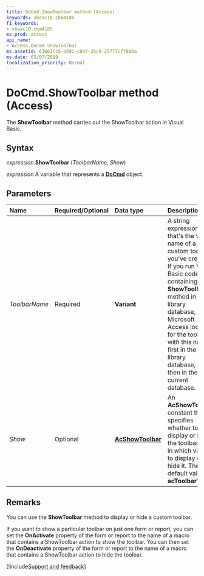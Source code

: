 ```yaml
---
title: DoCmd.ShowToolbar method (Access)
keywords: vbaac10.chm4185
f1_keywords:
- vbaac10.chm4185
ms.prod: access
api_name:
- Access.DoCmd.ShowToolbar
ms.assetid: 63663cc5-a591-c847-25c8-25777cf7806a
ms.date: 03/07/2019
localization_priority: Normal
---
```



# DoCmd.ShowToolbar method (Access)

The **ShowToolbar** method carries out the ShowToolbar action in Visual Basic.


## Syntax

_expression_.**ShowToolbar** (_ToolbarName_, _Show_)

_expression_ A variable that represents a **[DoCmd](Access.DoCmd.md)** object.


## Parameters

|Name|Required/Optional|Data type|Description|
|:-----|:-----|:-----|:-----|
| _ToolbarName_|Required|**Variant**|A string expression that's the valid name of a custom toolbar you've created. If you run Visual Basic code containing the **ShowToolbar** method in a library database, Microsoft Access looks for the toolbar with this name first in the library database, and then in the current database.|
| _Show_|Optional|**[AcShowToolbar](Access.AcShowToolbar.md)**| An **AcShowToolbar** constant that specifies whether to display or hide the toolbar and in which views to display or hide it. The default value is **acToolbarYes**.|

## Remarks

You can use the **ShowToolbar** method to display or hide a custom toolbar.

If you want to show a particular toolbar on just one form or report, you can set the **OnActivate** property of the form or report to the name of a macro that contains a ShowToolbar action to show the toolbar. You can then set the **OnDeactivate** property of the form or report to the name of a macro that contains a ShowToolbar action to hide the toolbar.


[!include[Support and feedback](~/includes/feedback-boilerplate.md)]
